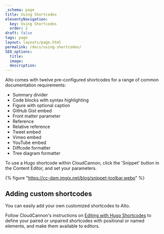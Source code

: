 ```yaml
---
_schema: page
title: Using Shortcodes
eleventyNavigation:
  key: Using Shortcodes
  order: 2
draft: false
tags: page
layout: layouts/page.html
permalink: /docs/using-shortcodes/
SEO_options:
  title:
  image:
  description:
---
```

Alto comes with twelve pre-configured shortcodes for a range of common documentation requirements:&nbsp;

* Summary divider
* Code blocks with syntax highlighting
* Figure with optional caption
* GitHub Gist embed
* Front matter parameter
* Reference
* Relative reference
* Tweet embed
* Vimeo embed
* YouTube embed
* Diffcode formatter
* Tree diagram formatter

To use a Hugo shortcode within CloudCannon, click the 'Snippet' button in the Content Editor, and set your parameters.

{% figure "https://cc-dam.imgix.net/blog/snippet-toolbar.webp" %}

## Adding custom shortcodes

You can easily add your own customized shortcodes to Alto.

Follow CloudCannon's instructions on <a target="_blank" rel="noopener" href="https://cloudcannon.com/documentation/articles/editing-with-hugo-shortcodes/">Editing with Hugo Shortcodes</a> to define your paired or unpaired shortcodes with positional or named elements, and make them available to editors.&nbsp;